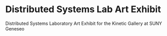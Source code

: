 Distributed Systems Lab Art Exhibit
================

Distributed Systems Laboratory Art Exhibit for the Kinetic Gallery at SUNY Geneseo
